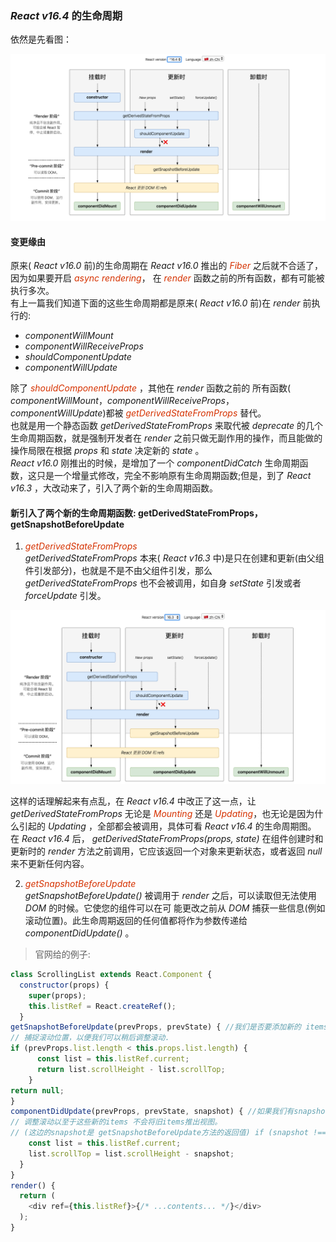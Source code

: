 ### *<font>React v16.4</font>*  的生命周期

依然是先看图：

![life](/img/react/16.4.png)

#### 变更缘由

原来(  *<font>React v16.0</font>* 前)的生命周期在  *<font>React v16.0</font>*  推出的 *<font color="#d63200">Fiber</font>* 之后就不合适了，因为如果要开启 *<font color="#d63200">async rendering</font>*， 在 *<font color="#d63200">render</font>* 函数之前的所有函数，都有可能被执行多次。  
有上一篇我们知道下面的这些生命周期都是原来( *<font>React v16.0</font>* 前)在  *<font>render</font>*  前执行的:

+ *<font>componentWillMount</font>*
+ *<font>componentWillReceiveProps</font>*
+ *<font>shouldComponentUpdate</font>*
+ *<font>componentWillUpdate</font>*  

除了 *<font color="#d63200">shouldComponentUpdate</font>* ，其他在 *<font>render</font>* 函数之前的 所有函数( *<font>componentWillMount</font>*，*<font>componentWillReceiveProps</font>*，*<font>componentWillUpdate</font>*)都被 *<font color="#d63200">getDerivedStateFromProps</font>* 替代。  
也就是用一个静态函数  *<font>getDerivedStateFromProps</font>*  来取代被  *<font>deprecate</font>*  的几个生命周期函数，就是强制开发者在  *<font>render</font>* 之前只做无副作用的操作，而且能做的操作局限在根据  *<font>props</font>*  和  *<font>state</font>*  决定新的  *<font>state</font>* 。  
 *<font>React v16.0</font>* 刚推出的时候，是增加了一个 *<font>componentDidCatch</font>* 生命周期函数，这只是一个增量式修改，完全不影响原有生命周期函数;但是，到了  *<font>React v16.3</font>* ，大改动来了，引入了两个新的生命周期函数。
  
#### 新引入了两个新的生命周期函数: getDerivedStateFromProps，getSnapshotBeforeUpdate

1. *<font color="#d63200">getDerivedStateFromProps</font>*  
 *<font>getDerivedStateFromProps</font>*  本来( *<font>React v16.3</font>* 中)是只在创建和更新(由父组件引发部分)，也就是不是不由父组件引发，那么  *<font>getDerivedStateFromProps</font>*  也不会被调用，如自身  *<font>setState</font>*  引发或者  *<font>forceUpdate</font>*  引发。

![life](/img/react/16.3.png)

这样的话理解起来有点乱，在 *<font>React v16.4</font>* 中改正了这一点，让 *<font>getDerivedStateFromProps</font>* 无论是 *<font color="#d63200">Mounting</font>* 还是 *<font color="#d63200">Updating</font>*，也无论是因为什么引起的  *<font>Updating</font>* ，全部都会被调用，具体可看 *<font>React v16.4</font>*  的生命周期图。  
在  *<font>React v16.4</font>* 后， *<font>getDerivedStateFromProps(props, state)</font>* 在组件创建时和更新时的 *<font>render</font>* 方法之前调用，它应该返回一个对象来更新状态，或者返回 *<font>null</font>* 来不更新任何内容。    

2. *<font color="#d63200">getSnapshotBeforeUpdate </font>*  
 *<font>getSnapshotBeforeUpdate()</font>*  被调用于 *<font>render</font>* 之后，可以读取但无法使用 *<font>DOM</font>* 的时候。它使您的组件可以在可 能更改之前从 *<font>DOM</font>* 捕获一些信息(例如滚动位置)。此生命周期返回的任何值都将作为参数传递给  *<font>componentDidUpdate()</font>* 。

> 官网给的例子:

```js
class ScrollingList extends React.Component {
  constructor(props) {
    super(props);
    this.listRef = React.createRef();
  }
getSnapshotBeforeUpdate(prevProps, prevState) { //我们是否要添加新的 items 到列表?
// 捕捉滚动位置，以便我们可以稍后调整滚动.
if (prevProps.list.length < this.props.list.length) {
      const list = this.listRef.current;
      return list.scrollHeight - list.scrollTop;
    }
return null;
}
componentDidUpdate(prevProps, prevState, snapshot) { //如果我们有snapshot值, 我们已经添加了 新的items.
// 调整滚动以至于这些新的items 不会将旧items推出视图。
// (这边的snapshot是 getSnapshotBeforeUpdate方法的返回值) if (snapshot !== null) {
    const list = this.listRef.current;
    list.scrollTop = list.scrollHeight - snapshot;
  }
}
render() {
  return (
    <div ref={this.listRef}>{/* ...contents... */}</div>
  );
}
```
